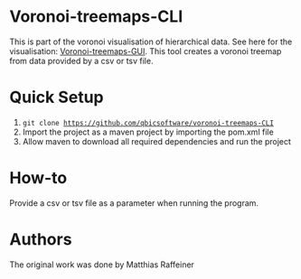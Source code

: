 Voronoi-treemaps-CLI
======
This is part of the voronoi visualisation of hierarchical data. See here for the visualisation: [Voronoi-treemaps-GUI](https://github.com/qbicsoftware/voronoi-treemaps-GUI).
This tool creates a voronoi treemap from data provided by a csv or tsv file.

Quick Setup
=====
1. <code>git clone https://github.com/qbicsoftware/voronoi-treemaps-CLI</code>
2. Import the project as a maven project by importing the pom.xml file
3. Allow maven to download all required dependencies and run the project

How-to
=====
Provide a csv or tsv file as a parameter when running the program.

Authors
=====
The original work was done by Matthias Raffeiner 
